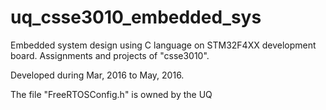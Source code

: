# uq_csse3010_embedded_sys
Embedded system design using C language on STM32F4XX development board. Assignments and projects of "csse3010".

Developed during Mar, 2016 to May, 2016.

The file "FreeRTOSConfig.h" is owned by the UQ
